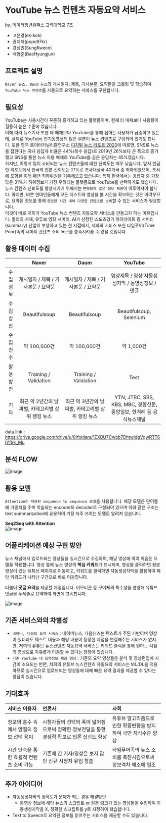 # YouTube 뉴스 컨텐츠 자동요약 서비스
by. 데이터청년캠퍼스 고려대학교 7조
- 고은경(ek-koh)
- 권지혜(popo97kr)
- 강성권(SungKweon)
- 배형준(BaeHyungjun)

## 프로젝트 설명
`Naver 뉴스, Daum 뉴스`의 게시일자, 제목, 기사본문, 요약문을 크롤링 및 학습하여 `YouTube 뉴스 컨텐츠`를 자동으로 요약하는 서비스를 구현합니다.

## 필요성
YouTube는 사용시간이 꾸준히 증가하고 있는 플랫폼이며, 현재 타 매체보다 사용량이 월등히 높은 수준에 있습니다.  
이에 따라 뉴스기사 또한 타 매체보다 YouTube를 통해 접하는 사용자가 급증하고 있는데, 실제로 YouTube 인기동영상의 많은 부분이 뉴스 컨텐츠로 구성되어 있기도 합니다. 또한 영국 로이터저널리즘연구소 [디지털 뉴스 리포트 2020](http://www.digitalnewsreport.org/)에 따르면, SNS로 뉴스를 접한다는 국내 응답자 비율은 44%(복수 응답)로 2019년 26%보다 큰 폭으로 증가했고 SNS를 통한 뉴스 이용 매체로 YouTube를 꼽은 응답자는 45%였습니다.  
하지만, 이렇게 많이 소비되는 뉴스 컨텐츠들에 대한 신뢰도는 매우 낮습니다. 앞서 언급한 리포트에서 한국의 언론 신뢰도는 21%로 조사대상국 40개국 중 최하위였으며, 조사에 포함된 이래 매년 최하위권을 기록해오고 있습니다. 특히 한국에서는 응답자 중 가장 많은 31%가 허위정보가 가장 우려되는 플랫폼으로 YouTube를 선택하기도 했습니다.  
뉴스 컨텐츠 신뢰도를 향상시키기 위해서는 `편향되지 않은 정보 제공`이 이루어져야 합니다. 하지만, 바쁜 현대인들에게 모든 텍스트와 영상을 볼 시간을 확보하는 것은 어려우므로, 요약된 정보를 통해 `한정된 시간 내에 다양한 컨텐츠를 소비`할 수 있는 서비스가 필요합니다.  
이것이 바로 저희가 YouTube 뉴스 컨텐츠 자동요약 서비스를 만들고자 하는 이유입니다. 밀리의 서재, 유튜브 영화 서머리, AI가 선정한 스포츠경기 하이라이트 등 서머리(summary) 산업이 부상하고 있는 현 시점에서, 저희의 서비스 또한 타임푸어(Time Poor)족의 서머리 컨텐츠 소비 욕구를 충족시켜줄 수 있을 것입니다.



## 활용 데이터 수집
||Naver|Daum|YouTube|
|:---:|:---:|:---:|:---:|
|수집정보|게시일자 / 제목 / 기사본문 / 요약문|게시일자 / 제목 / 기사본문 / 요약문|영상제목 / 영상 자동생성자막 / 동영상정보 / 댓글|
|수집방안|Beautifulsoup|Beautifulsoup|Beautifulsoup, Selenium|
|수집건수|약 100,000건|약 100,000건|약 1,000건|
|활용방안|Training / Validation|Training / Validation|Test|
|기타|최근 약 2년간의 날짜별, 카테고리별 상위 랭킹 뉴스|최근 약 3년간의 날짜별, 카테고리별 상위 랭킹 뉴스|YTN, JTBC, SBS, KBS, MBC, 경향신문, 중앙일보, 한겨례 등 공식뉴스채널|  

data link : https://drive.google.com/drive/u/0/folders/1EXBU7Cwbb7DhtwldgVqwRTT6IYf9k_Mu


## 분석 FLOW
![image](https://user-images.githubusercontent.com/58713684/89136084-d7af5e00-d56c-11ea-9a15-3b4c99c72e7e.png)
  
## 활용 모델
`Attention이 적용된 sequence to sequence 모델`을 사용합니다. 해당 모델은 단어들에 가중치를 주며 학습되는 encoder와 decoder로 구성되어 있으며 이와 같은 구조는 text summarization에 유용하여 가장 자주 쓰이는 모델로 알려져 있습니다.  
  
**Seq2Seq with Attention**  
![image](https://user-images.githubusercontent.com/58713684/89136169-4987a780-d56d-11ea-9f4c-7dd2687327fe.png)

## 어플리케이션 예상 구현 방안
뉴스 채널에서 업로드되는 영상들을 실시간으로 수집하여, 해당 영상에 미리 학습된 모델을 적용합니다. 영상 옆에 뉴스 영상의 **핵심 키워드**가 표시되며, 영상을 클릭하면 원본 영상이 있는 유튜브 페이지로 이동하고, 키워드를 클릭하면 자동생성자막을 활용하여 해당 키워드가 나타난 구간으로 바로 이동합니다.  

더불어 **댓글 요약**을 제공할 예정입니다. 이모티콘 등 구어체의 특수성을 반영해 유튜브 댓글을 두세줄로 요약하여 화면에 표시합니다.

![image](https://user-images.githubusercontent.com/58713684/89136517-1b0acc00-d56f-11ea-9115-2fb31f3dbeb8.png)
  
## 기존 서비스와의 차별성
- `네이버, 다음의 요약 서비스` : 네이버뉴스, 다음뉴스는 텍스트가 주된 기반이며 영상이 있더라도 텍스트 내용과 해당 내용이 등장한 지점을 연결해주는 서비스가 없지만, 저희의 유튜브 뉴스컨텐츠 자동요약 서비스는 키워드 클릭을 통해 원하는 시점의 영상으로 자유롭게 이동할 수 있다는 장점이 있습니다.
- `기존 YouTube 내 요약정보 제공 영상` : 기존의 요약 영상들은 분석 및 영상편집에 시간이 소요되는 반면, 저희의 유튜브 뉴스컨텐츠 자동요약 서비스는 ML/DL을 적용하므로 실시간으로 업로드되는 영상들에 대해 빠른 요약 결과를 제공할 수 있다는 장점이 있습니다.

## 기대효과
|서비스 이용자|언론사|사회|
|:---|:---|:---|
|정보의 홍수 속에서 양질의 정보 선택 용이|시청자들의 선택의 폭이 넓어짐으로써 정확한 정보전달을 통한 경쟁력 확보로 언론 신뢰도 향상|유튜브 알고리즘으로 인한 확증편향을 방지하여 국민 지식수준 향상|
|시간 단축을 통한 효율적 컨텐츠 소비 가능|기존에 긴 기사/영상은 보지 않던 신규 시청자 유입 창출|타임푸어족의 뉴스 소비를 촉진시킴으로써 정보격차 해소에 일조|

## 추가 아이디어
- 자동생성자막의 정확도가 문제가 되는 경우 해결방안
  - 동영상 정보에 해당 뉴스의 스크립트 or 원문 링크가 있는 영상들을 수집하여 자동생성자막을 X, 정확한 스크립트를 y로 지정하여 학습합니다.
- Text to Speech로 요약된 정보를 읽어주는 서비스를 제공할 수도 있습니다.


